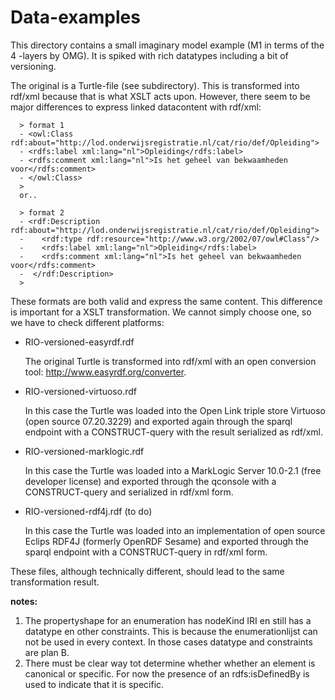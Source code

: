 # Data-examples

This directory contains  a small imaginary model example (M1 in terms of the 4 -layers by OMG). It is spiked with rich datatypes including a bit of versioning.

The original is a Turtle-file (see subdirectory).  This is transformed into rdf/xml because that is what XSLT acts upon. However, 
there seem to be major differences to express linked datacontent with rdf/xml:

      > format 1
      - <owl:Class rdf:about="http://lod.onderwijsregistratie.nl/cat/rio/def/Opleiding">
      -	<rdfs:label xml:lang="nl">Opleiding</rdfs:label>
      -	<rdfs:comment xml:lang="nl">Is het geheel van bekwaamheden voor</rdfs:comment>
      - </owl:Class>
      >
      or..

      > format 2
      - <rdf:Description rdf:about="http://lod.onderwijsregistratie.nl/cat/rio/def/Opleiding">
      -    <rdf:type rdf:resource="http://www.w3.org/2002/07/owl#Class"/>
      -    <rdfs:label xml:lang="nl">Opleiding</rdfs:label>
      -    <rdfs:comment xml:lang="nl">Is het geheel van bekwaamheden voor</rdfs:comment>
      -  </rdf:Description>
      >

These formats are both valid and express the same content. This difference is important for a XSLT transformation.  We cannot simply choose one, so we have to check different platforms:

* RIO-versioned-easyrdf.rdf

  The original Turtle is transformed into  rdf/xml  with an open conversion tool: http://www.easyrdf.org/converter. 

* RIO-versioned-virtuoso.rdf

  In this case the Turtle was loaded into the Open Link triple store Virtuoso (open source 07.20.3229) and exported again through the sparql endpoint with a CONSTRUCT-query with the result serialized as rdf/xml.

* RIO-versioned-marklogic.rdf

  In this case the Turtle was loaded into a MarkLogic Server 10.0-2.1 (free developer license) and exported through the qconsole with a CONSTRUCT-query and  serialized in rdf/xml form.

* RIO-versioned-rdf4j.rdf  (to do)

  In this case the Turtle was loaded into an implementation of  open source Eclips RDF4J (formerly OpenRDF Sesame) and exported through the sparql endpoint with a CONSTRUCT-query in rdf/xml form.

These files, although technically different, should lead to the same transformation result.


__notes:__
1.  The propertyshape for an enumeration has nodeKind IRI en still has a datatype en other constraints. This is because the enumerationlijst can not be used in every context. In those cases datatype and constraints are plan B.
2.   There must be clear way tot determine whether whether an element is canonical or specific. For now the presence of an 
rdfs:isDefinedBy is used to indicate that it is specific.






